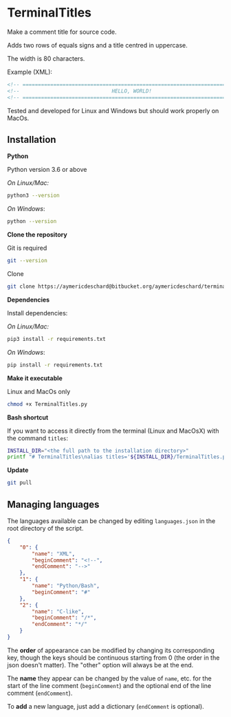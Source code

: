 # TerminalTitles


Make a comment title for source code. 

Adds two rows of equals signs and a title centred in uppercase.

The width is 80 characters.

Example (XML):
```xml
<!-- ======================================================================= -->
<!--                              HELLO, WORLD!                              -->
<!-- ======================================================================= -->
```

Tested and developed for Linux and Windows but should work properly on MacOs.

## Installation

**Python**

Python version 3.6 or above

_On Linux/Mac:_
```bash
python3 --version
```

_On Windows_:
```bash
python --version
```

**Clone the repository**

Git is required

```bash
git --version
```

Clone
```bash
git clone https://aymericdeschard@bitbucket.org/aymericdeschard/terminaltitles.git <where you want to install it>
```

**Dependencies**

Install dependencies:

_On Linux/Mac:_
```bash
pip3 install -r requirements.txt
```

_On Windows_:
```bash
pip install -r requirements.txt
```

**Make it executable**

Linux and MacOs only
```bash
chmod +x TerminalTitles.py
```

**Bash shortcut**

If you want to access it directly from the terminal (Linux and MacOsX) with the command `titles`:
```bash
INSTALL_DIR="<the full path to the installation directory>"
printf "# TerminalTitles\nalias titles='${INSTALL_DIR}/TerminalTitles.py'" >> ~/.bash_aliases
```

**Update**

```bash
git pull
```

## Managing languages
The languages available can be changed by editing `languages.json` in the root directory of the script.
```json
{
    "0": {
        "name": "XML",
        "beginComment": "<!--",
        "endComment": "-->"
    },
    "1": {
        "name": "Python/Bash",
        "beginComment": "#"
    },
    "2": {
        "name": "C-like",
        "beginComment": "/*",
        "endComment": "*/"
    }
}
```

The **order** of appearance can be modified by changing its corresponding key, though the keys should be continuous starting from 0 (the order in the json doesn't matter). The "other" option will always be at the end.

The **name** they appear can be changed by the value of `name`, etc. for the start of the line comment (`beginComment`) and the optional end of the line comment (`endComment`).

To **add** a new language, just add a dictionary (`endComment` is optional).


